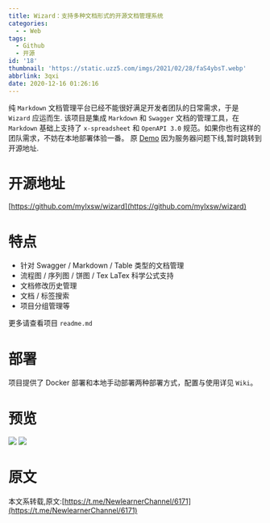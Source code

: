 ```yaml
---
title: Wizard：支持多种文档形式的开源文档管理系统
categories:
  - - Web
tags:
  - Github
  - 开源
id: '18'
thumbnail: 'https://static.uzz5.com/imgs/2021/02/28/faS4ybsT.webp'
abbrlink: 3qxi
date: 2020-12-16 01:26:16
---
```



纯 `Markdown` 文档管理平台已经不能很好满足开发者团队的日常需求，于是 `Wizard` 应运而生. 该项目是集成 `Markdown` 和 `Swagger` 文档的管理工具，在 `Markdown` 基础上支持了 `x-spreadsheet` 和 `OpenAPI 3.0` 规范。如果你也有这样的团队需求，不妨在本地部署体验一番。 原 [Demo](http://wizard.aicode.cc/) 因为服务器问题下线,暂时跳转到开源地址.

# 开源地址

[https://github.com/mylxsw/wizard](https://github.com/mylxsw/wizard)

# 特点

*   针对 Swagger / Markdown / Table 类型的文档管理
*   流程图 / 序列图 / 饼图 / Tex LaTex 科学公式支持
*   文档修改历史管理
*   文档 / 标签搜索
*   项目分组管理等

更多请查看项目 `readme.md`

# 部署

项目提供了 Docker 部署和本地手动部署两种部署方式，配置与使用详见 `Wiki`。

# 预览

![](https://static.uzz5.com/imgs/2021/02/28/Rpg52giJ.webp) ![](https://static.uzz5.com/imgs/2021/02/28/0ZGWHU0g.gif)

# 原文

本文系转载,原文:[https://t.me/NewlearnerChannel/6171](https://t.me/NewlearnerChannel/6171)